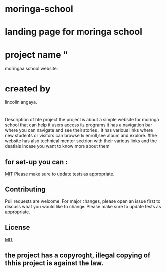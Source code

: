 # moringa-school
# landing page for moringa school
#  project name "
moringaa school website.
#  created by 
lincolin angaya.
# 
Description of hte project
the project is about a simple website for moringa school that can help it users access its programs
 it has a navigation bar where you can navigate and see their stories .
it has various links where  new students or visitors can browse to enroll,see album and explore.
#the website has also technical mentor sectrion with their various links and the deatials incase you want to know more about them
## for set-up you can :
[MIT](https://github.com/LincolinAngaya/moringa-school/)
Please make sure to update tests as appropriate.
## Contributing
Pull requests are welcome. For major changes, please open an issue first to discuss what you would like to change.
Please make sure to update tests as appropriate.

## License
[MIT](https://choosealicense.com/licenses/mit/)
## the project has a copyroght, illegal copying of thhis project is against the law.

